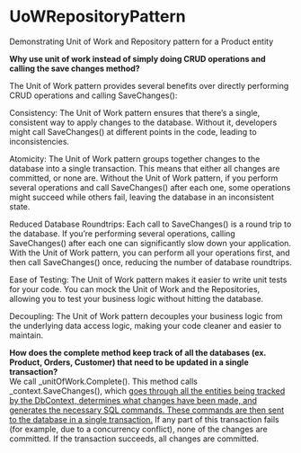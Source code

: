 # UoWRepositoryPattern
Demonstrating Unit of Work and Repository pattern for a Product entity

<b>Why use unit of work instead of simply doing CRUD operations and calling the save changes method?</b>

The Unit of Work pattern provides several benefits over directly performing CRUD operations and calling SaveChanges():

Consistency: The Unit of Work pattern ensures that there’s a single, consistent way to apply changes to the database. Without it, developers might call SaveChanges() at different points in the code, leading to inconsistencies.

Atomicity: The Unit of Work pattern groups together changes to the database into a single transaction. This means that either all changes are committed, or none are. Without the Unit of Work pattern, if you perform several operations and call SaveChanges() after each one, some operations might succeed while others fail, leaving the database in an inconsistent state.

Reduced Database Roundtrips: Each call to SaveChanges() is a round trip to the database. If you’re performing several operations, calling SaveChanges() after each one can significantly slow down your application. With the Unit of Work pattern, you can perform all your operations first, and then call SaveChanges() once, reducing the number of database roundtrips.

Ease of Testing: The Unit of Work pattern makes it easier to write unit tests for your code. You can mock the Unit of Work and the Repositories, allowing you to test your business logic without hitting the database.

Decoupling: The Unit of Work pattern decouples your business logic from the underlying data access logic, making your code cleaner and easier to maintain.


<b>How does the complete method keep track of all the databases (ex. Product, Orders, Customer) that need to be updated in a single transaction?</b> <br/>
We call _unitOfWork.Complete(). This method calls _context.SaveChanges(), which <u>goes through all the entities being tracked by the DbContext, determines what changes have been made, and generates the necessary SQL commands. These commands are then sent to the database in a single transaction.</u> If any part of this transaction fails (for example, due to a concurrency conflict), none of the changes are committed. If the transaction succeeds, all changes are committed.

